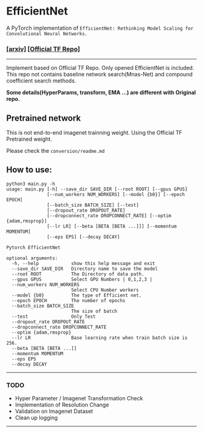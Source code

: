 # EfficientNet

A PyTorch implementation of `EfficientNet: Rethinking Model Scaling for Convolutional Neural Networks.`


### [[arxiv]](https://arxiv.org/abs/1905.11946) [[Official TF Repo]](https://github.com/tensorflow/tpu/tree/master/models/official/efficientnet)


<hr>

Implement based on Official TF Repo. Only opened EfficientNet is included. <br>
This repo not contains baseline network search(Mnas-Net) and compound coefficient search methods.<br>

<b>Some details(HyperParams, transform, EMA ...) are different with Original repo.</b>


## Pretrained network

This is not end-to-end imagenet trainning weight.
Using the Official TF Pretrained weight.

Please check the `conversion/readme.md`


## How to use:

```
python3 main.py -h
usage: main.py [-h] --save_dir SAVE_DIR [--root ROOT] [--gpus GPUS]
               [--num_workers NUM_WORKERS] [--model {b0}] [--epoch EPOCH]
               [--batch_size BATCH_SIZE] [--test]
               [--dropout_rate DROPOUT_RATE]
               [--dropconnect_rate DROPCONNECT_RATE] [--optim {adam,rmsprop}]
               [--lr LR] [--beta [BETA [BETA ...]]] [--momentum MOMENTUM]
               [--eps EPS] [--decay DECAY]

Pytorch EfficientNet

optional arguments:
  -h, --help            show this help message and exit
  --save_dir SAVE_DIR   Directory name to save the model
  --root ROOT           The Directory of data path.
  --gpus GPUS           Select GPU Numbers | 0,1,2,3 |
  --num_workers NUM_WORKERS
                        Select CPU Number workers
  --model {b0}          The type of Efficient net.
  --epoch EPOCH         The number of epochs
  --batch_size BATCH_SIZE
                        The size of batch
  --test                Only Test
  --dropout_rate DROPOUT_RATE
  --dropconnect_rate DROPCONNECT_RATE
  --optim {adam,rmsprop}
  --lr LR               Base learning rate when train batch size is 256.
  --beta [BETA [BETA ...]]
  --momentum MOMENTUM
  --eps EPS
  --decay DECAY
```

<hr>

### TODO

 - Hyper Parameter / Imagenet Transformation Check
 - Implementation of Resolution Change
 - Validation on Imagenet Dataset
 - Clean up logging

<hr>
